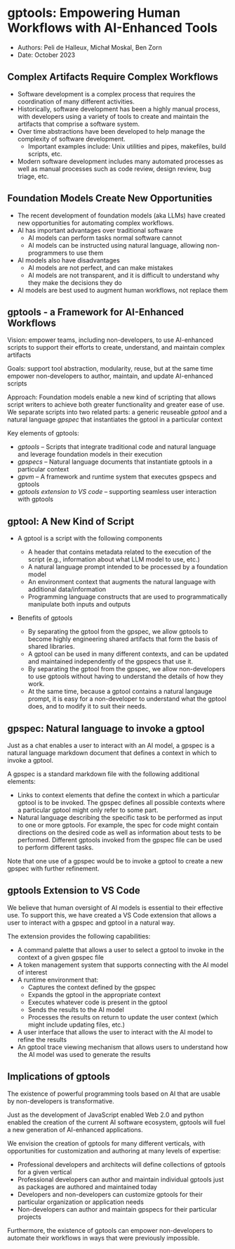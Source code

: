 # gptools: Empowering Human Workflows with AI-Enhanced Tools
- Authors: Peli de Halleux, Michał Moskal, Ben Zorn
- Date: October 2023

## Complex Artifacts Require Complex Workflows

- Software development is a complex process that requires the coordination of many different activities.
- Historically, software development has been a highly manual process, with developers using a variety of tools to create and maintain the artifacts that comprise a software system.
- Over time abstractions have been developed to help manage the complexity of software development.
    - Important examples include: Unix utilities and pipes, makefiles, build scripts, etc.
- Modern software development includes many automated processes as well as manual processes such as code review, design review, bug triage, etc.

## Foundation Models Create New Opportunities

- The recent development of foundation models (aka LLMs) have created new opportunities for automating complex workflows.
- AI has important advantages over traditional software
    - AI models can perform tasks normal software cannot
    - AI models can be instructed using natural language, allowing non-programmers to use them
- AI models also have disadvantages
    - AI models are not perfect, and can make mistakes
    - AI models are not transparent, and it is difficult to understand why they make the decisions they do
- AI models are best used to augment human workflows, not replace them

## gptools - a Framework for AI-Enhanced Workflows

Vision: empower teams, including non-developers, to use AI-enhanced scripts to support their efforts to create, understand, and maintain complex artifacts

Goals: support tool abstraction, modularity, reuse, but at the same time empower non-developers to author, maintain, and update AI-enhanced scripts

Approach: Foundation models enable a new kind of scripting that allows script writers to achieve both greater functionality and greater ease of use.  We separate scripts into two related parts: a generic reuseable *gptool* and a natural language *gpspec* that instantiates the gptool in a particular context

Key elements of gptools:
- *gptools* – Scripts that integrate traditional code and natural language and leverage foundation models in their execution
- *gpspecs* – Natural language documents that instantiate gptools in a particular context
- *gpvm* – A framework and runtime system that executes gpspecs and gptools
- *gptools extension to VS code* – supporting seamless user interaction with gptools

## gptool: A New Kind of Script

- A gptool is a script with the following components
    - A header that contains metadata related to the execution of the script (e.g., information about what LLM model to use, etc.)
    - A natural language prompt intended to be processed by a foundation model
    - An environment context that augments the natural language with additional data/information
    - Programming language constructs that are used to programmatically manipulate both inputs and outputs

- Benefits of gptools
    - By separating the gptool from the gpspec, we allow gptools to become highly engineering shared artifacts that form the basis of shared libraries.  
    - A gptool can be used in many different contexts, and can be updated and maintained independently of the gpspecs that use it.
    - By separating the gptool from the gpspec, we allow non-developers to use gptools without having to understand the details of how they work.
    - At the same time, because a gptool contains a natural langauge prompt, it is easy for a non-developer to understand what the gptool does, and to modify it to suit their needs.

## gpspec: Natural language to invoke a gptool

Just as a chat enables a user to interact with an AI model, a gpspec is a natural language markdown document that defines a context in which to invoke a gptool.

A gpspec is a standard markdown file with the following additional elements:
- Links to context elements that define the context in which a particular gptool is to be invoked.  The gpspec defines all possible contexts where a particular gptool might only refer to some part.
- Natural language describing the specific task to be performed as input to one or more gptools.  For example, the spec for code might contain directions on the desired code as well as information about tests to be performed.  Different gptools invoked from the gpspec file can be used to perform different tasks.

Note that one use of a gpspec would be to invoke a gptool to create a new gpspec with further refinement.

## gptools Extension to VS Code

We believe that human oversight of AI models is essential to their effective use.  To support this, we have created a VS Code extension that allows a user to interact with a gpspec and gptool in a natural way.

The extension provides the following capabilities:
- A command palette that allows a user to select a gptool to invoke in the context of a given gpspec file
- A token management system that supports connecting with the AI model of interest
- A runtime environment that:
    - Captures the context defined by the gpspec
    - Expands the gptool in the appropriate context
    - Executes whatever code is present in the gptool
    - Sends the results to the AI model
    - Processes the results on return to update the user context (which might include updating files, etc.)
- A user interface that allows the user to interact with the AI model to refine the results
- An gptool trace viewing mechanism that allows users to understand how the AI model was used to generate the results

## Implications of gptools

The existence of powerful programming tools based on AI that are usable by non-developers is transformative.

Just as the development of JavaScript enabled Web 2.0 and python enabled the creation of the current AI software ecosystem, gptools will fuel a new generation of AI-enhanced applications.

We envision the creation of gptools for many different verticals, with opportunities for customization and authoring at many levels of expertise:
- Professional developers and architects will define collections of gptools for a given vertical
- Professional developers can author and maintain individual gptools just as packages are authored and maintained today
- Developers and non-developers can customize gptools for their particular organization or application needs
- Non-developers can author and maintain gpspecs for their particular projects

Furthermore, the existence of gptools can empower non-developers to automate their workflows in ways that were previously impossible. 



